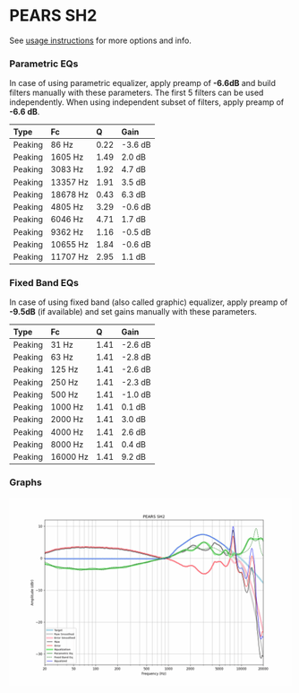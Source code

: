 # PEARS SH2
See [usage instructions](https://github.com/jaakkopasanen/AutoEq#usage) for more options and info.

### Parametric EQs
In case of using parametric equalizer, apply preamp of **-6.6dB** and build filters manually
with these parameters. The first 5 filters can be used independently.
When using independent subset of filters, apply preamp of **-6.6 dB**.

| Type    | Fc       |    Q | Gain    |
|:--------|:---------|:-----|:--------|
| Peaking | 86 Hz    | 0.22 | -3.6 dB |
| Peaking | 1605 Hz  | 1.49 | 2.0 dB  |
| Peaking | 3083 Hz  | 1.92 | 4.7 dB  |
| Peaking | 13357 Hz | 1.91 | 3.5 dB  |
| Peaking | 18678 Hz | 0.43 | 6.3 dB  |
| Peaking | 4805 Hz  | 3.29 | -0.6 dB |
| Peaking | 6046 Hz  | 4.71 | 1.7 dB  |
| Peaking | 9362 Hz  | 1.16 | -0.5 dB |
| Peaking | 10655 Hz | 1.84 | -0.6 dB |
| Peaking | 11707 Hz | 2.95 | 1.1 dB  |

### Fixed Band EQs
In case of using fixed band (also called graphic) equalizer, apply preamp of **-9.5dB**
(if available) and set gains manually with these parameters.

| Type    | Fc       |    Q | Gain    |
|:--------|:---------|:-----|:--------|
| Peaking | 31 Hz    | 1.41 | -2.6 dB |
| Peaking | 63 Hz    | 1.41 | -2.8 dB |
| Peaking | 125 Hz   | 1.41 | -2.6 dB |
| Peaking | 250 Hz   | 1.41 | -2.3 dB |
| Peaking | 500 Hz   | 1.41 | -1.0 dB |
| Peaking | 1000 Hz  | 1.41 | 0.1 dB  |
| Peaking | 2000 Hz  | 1.41 | 3.0 dB  |
| Peaking | 4000 Hz  | 1.41 | 2.6 dB  |
| Peaking | 8000 Hz  | 1.41 | 0.4 dB  |
| Peaking | 16000 Hz | 1.41 | 9.2 dB  |

### Graphs
![](./PEARS%20SH2.png)